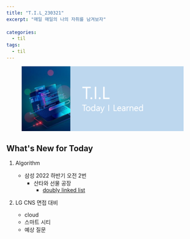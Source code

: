 ```yaml
---
title: "T.I.L_230321"
excerpt: "매일 매일의 나의 자취를 남겨보자"

categories:
  - til
tags:
  - til
---
```

<figure>
    <img src="/assets/images/til_image.png">
</figure>

## What's New for  Today   


1. Algorithm
    - 삼성 2022 하반기 오전 2번
        - 산타와 선물 공장
            - [doubly linked list](https://www.codetree.ai/training-field/frequent-problems/santa-gift-factory/)

2. LG CNS 면접 대비
    - cloud
    - 스마트 시티
    - 예상 질문
        







        